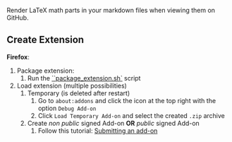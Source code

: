 Render LaTeX math parts in your markdown files when viewing them on GitHub.

## Create Extension

**Firefox**:

1. Package extension:
   1. Run the [``package_extension.sh`](package_extension.sh) script
2. Load extension (multiple possibilities)
   1. Temporary (is deleted after restart)
      1. Go to `about:addons` and click the icon at the top right with the option `Debug Add-on`
      2. Click `Load Temporary Add-on` and select the created `.zip` archive
   2. Create *non public* signed Add-on **OR** *public* signed Add-on
      1. Follow this tutorial: [Submitting an add-on](https://extensionworkshop.com/documentation/publish/submitting-an-add-on/#self-distribution)
